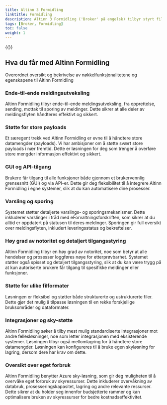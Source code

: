 ```yaml
---
title: Altinn 3 Formidling
linktitle: Formidling
description: Altinn 3 Formidling ('Broker' på engelsk) tilbyr styrt filoverførig med støtte for store filer og avansert funksjonalitet for informasjonssikkerhet, statusmonitorering og tjenestekvalitet.   
tags: [Broker, Formidling]
toc: false
weight: 1
---
```


{{<children />}}

## Hva du får med Altinn Formidling 

Overordnet oversikt og bekrivelse av nøkkelfunksjonalitetene og egenskapene til Altinn Formidling 

### Ende-til-ende meldingsutveksling
Altinn Formidling tilbyr ende-til-ende meldingsutveksling, fra opprettelse, sending, mottak til sporing av meldinger. Dette sikrer at alle deler av meldingsflyten håndteres effektivt og sikkert. 
 
### Støtte for store payloads
Et særegent trekk ved Altinn Formidling er evne til å håndtere store datamengder (payloads). Vi har ambisjoner om å støtte svært store payloads i nær fremtid. Dette er løsningen for deg som trenger å overføre store mengder informasjon effektivt og sikkert. 

### GUI og API-tilgang
Brukere får tilgang til alle funksjoner både gjennom et brukervennlig grensesnitt (GUI) og via API-er. Dette gir deg fleksibilitet til å integrere Altinn Formidling i egne systemer, slik at du kan automatisere dine prosesser. 

### Varsling og sporing
Systemet støtter detaljerte varslings- og sporingsmekanismer. Dette inkluderer varslinger i tråd med eForvaltningsforskriften, som sikrer at du alltid er oppdatert på statusen til deres meldinger. Sporingen gir full oversikt over meldingsflyten, inkludert leveringsstatus og bekreftelser. 

### Høy grad av notoritet og detaljert tilgangsstyring
Altinn Formidling tilbyr en høy grad av notoritet, noe som betyr at alle hendelser og prosesser loggføres nøye for etterprøvbarhet. Systemet støtter også spisset og detaljert tilgangsstyring, slik at du kan være trygg på at kun autoriserte brukere får tilgang til spesifikke meldinger eller funksjoner. 

### Støtte for ulike filformater 
Løsningen er fleksibel og støtter både strukturerte og ustrukturerte filer. Dette gjør det mulig å tilpasse løsningen til en rekke forskjellige bruksområder og dataformater. 

### Integrasjoner og sky-støtte 
Altinn Formidling søker å tilby mest mulig standardiserte integrasjoner mot andre fellesløsninger, noe som letter integrasjonen med eksisterende systemer. Løsningen tilbyr også mellomlagring for å håndtere store datamengder. Løsningen kan konfigureres til å bruke egen skyløsning for lagring, dersom dere har krav om dette. 

### Oversikt over eget forbruk
Altinn Formidling benytter Azure sky-løsning, som gir deg muligheten til å overvåke eget forbruk av skyressurser. Dette inkluderer overvåkning av databruk, prosesseringskapasitet, lagring og andre relevante ressurser. Dette sikrer at du holder seg innenfor budsjetterte rammer og kan optimalisere bruken av skyressurser for bedre kostnadseffektivitet.  
 